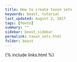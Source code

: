 ```yaml
---
title: How to create taxon sets
keywords: beast, tutorial
last_updated: August 2, 2017
tags: [howto]
summary: ""
sidebar: beast_sidebar
permalink: taxon_sets.html
folder: beast
---
```



{% include links.html %}
